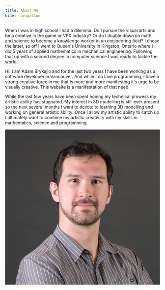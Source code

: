 ```yaml
---
title: About Me
hide: navigation
---
```


<div class="about">
  <div>
    <p>
    When I was in high school I had a dilemma. Do I pursue the visual arts and be a creative in
    the game or VFX industry? Or do I double down on math and science to become a knowledge worker
    in an engineering field? I chose the latter, so off I went to Queen's University in Kingston,
    Ontario where I did 5 years of applied mathematics in mechanical engineering. Following that
    up with a second degree in computer science I was ready to tackle the world.
    </p>
    <p>
    Hi! I am Adam Brykajlo and for the last two years I have been working as a software developer
    in Vancouver. And while I do love programming, I have a strong creative force in me that is
    more and more manifesting it's urge to be visually creative. This website is a manifestation
    of that need.
    </p>
    <p>
    While the last few years have been spent honing my technical prowess my artistic ability has
    stagnated. My interest in 3D modelling is still ever present so the next several months I want
    to devote to learning 3D modelling and working on general artistic ability. Once I allow my
    artistic ability to catch up I ultimately want to combine my artistic creativity with my
    skills in mathematics, science and programming.
    </p>
  </div>
  <img class="off-glb" src="/images/headshot.jpg"/>
</div>
  
